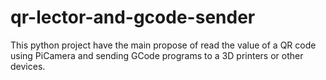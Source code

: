 # qr-lector-and-gcode-sender
This python project have the main propose of read the value of a QR code using PiCamera and sending GCode programs to a 3D printers or other devices.
